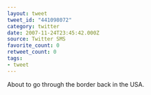 ```yaml
---
layout: tweet
tweet_id: "441098072"
category: twitter
date: 2007-11-24T23:45:42.000Z
source: Twitter SMS
favorite_count: 0
retweet_count: 0
tags:
- tweet
---
```


About to go through the border back in the USA.
